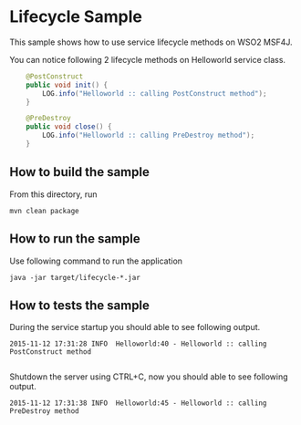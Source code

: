 # Lifecycle Sample

This sample shows how to use service lifecycle methods on WSO2 MSF4J.

You can notice following 2 lifecycle methods on Helloworld service class.

```java
    @PostConstruct
    public void init() {
        LOG.info("Helloworld :: calling PostConstruct method");
    }

    @PreDestroy
    public void close() {
        LOG.info("Helloworld :: calling PreDestroy method");
    }

```

## How to build the sample

From this directory, run

```
mvn clean package
```

## How to run the sample

Use following command to run the application
```
java -jar target/lifecycle-*.jar
```

## How to tests the sample


During the service startup you should able to see following output.
```
2015-11-12 17:31:28 INFO  Helloworld:40 - Helloworld :: calling PostConstruct method


```

Shutdown the server using CTRL+C, now you should able to see following output.

```
2015-11-12 17:31:38 INFO  Helloworld:45 - Helloworld :: calling PreDestroy method

```
